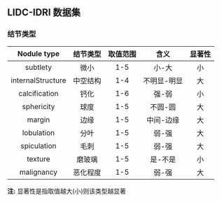 ## LIDC-IDRI 数据集

### 结节类型

| Nodule type | 结节类型 | 取值范围 | 含义 | 显著性 |
|:-----------:|:-------:|:------:|:----:|:-----:|
| subtlety | 微小 | 1-5 | 小-大 | 小 |
| internalStructure | 中空结构 | 1-4 | 不明显-明显 | 大 |
| calcification | 钙化 | 1-6 | 强-弱 | 小 |
| sphericity | 球度 | 1-5 | 不圆-圆 | 大 |
| margin | 边缘 | 1-5 | 中间-边缘 | 大 |
| lobulation | 分叶 | 1-5 | 弱-强 | 大 |
| spiculation | 毛刺 | 1-5 | 弱-强 | 大 |
| texture | 磨玻璃 | 1-5 | 是-不是 | 小 |
| malignancy | 恶化程度 | 1-5 | 弱-强 | 大 |

**注:** 显著性是指取值越大(小)则该类型越显著
